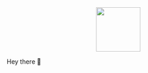 

<div id="header" align="center">
  <img src="https://media.giphy.com/media/vLlpbDafjgHystuJ0a/giphy.gif" width="100"/>
</div>

Hey there 👋

<!--
**HeloBarbosa/HeloBarbosa** is a ✨ _special_ ✨ repository because its `README.md` (this file) appears on your GitHub profile.

About me:

 🔭 I am a biomedical engineer with a deep fascination for AI and machine learning
 👾 As a hobby, I am currently engaged in a captivating endeavor: recreating a beloved 80's board game
 📚 I am actively pursuing the study of the French language
 📫 How to reach me: heloisabarbosa2101@gmail.com

![](https://github-readme-stats.vercel.app/api?username=HeloBarbosa&count_private=true&show_icons=true)
![](https://github-readme-stats.vercel.app/api/top-langs/?username=HeloBarbosa&layout=compact)
